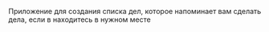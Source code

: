 Приложение для создания списка дел, которое напоминает вам сделать дела, если в находитесь в нужном месте

